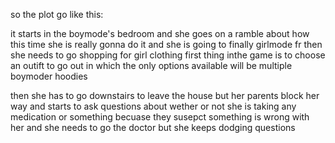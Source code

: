 so the plot go like this:

it starts in the boymode's bedroom
and she goes on a ramble about how this time she is really gonna do it
and she is going to finally girlmode fr
then she needs to go shopping for girl clothing
first thing inthe game is to choose an outift to go out
in which the only options available will be multiple boymoder hoodies

then she has to go downstairs to leave the house but her parents
block her way and starts to ask questions about wether or not she is
taking any medication or something becuase they susepct something
is wrong with her and she needs to go the doctor
but she keeps dodging questions
